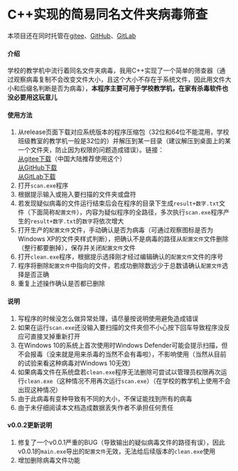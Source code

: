 # C++实现的简易同名文件夹病毒筛查
本项目还在同时托管在[gitee](https://gitee.com/Geniucker/easy-scanner-of-the-same-name-folder-virus)、[GitHub](https://github.com/Geniucker/easy-scanner-of-the-same-name-folder-virus)、[GitLab](https://gitlab.com/Geniucker/easy-scanner-of-the-same-name-folder-virus)
#### 介绍
学校的教学机中流行着同名文件夹病毒，我用C++实现了一个简单的筛查器（通过观察病毒复制不会改变文件大小，且这个大小不存在于系统文件，因此用文件大小和后缀名判断是否为病毒），**本程序主要可用于学校教学机，在家有杀毒软件也没必要用这玩意儿**



#### 使用方法
1. 从release页面下载对应系统版本的程序压缩包（32位和64位不能混用，学校班级教室的教学机一般是32位的）并解压到某一目录（建议解压到桌面上的某一个文件夹，防止因为权限的问题造成错误）。链接：  
[从gitee下载](https://gitee.com/Geniucker/easy-scanner-of-the-same-name-folder-virus/releases)（中国大陆推荐使用这个）  
[从GitHub下载](https://github.com/Geniucker/easy-scanner-of-the-same-name-folder-virus/releases)  
[从GitLab下载](https://gitlab.com/Geniucker/easy-scanner-of-the-same-name-folder-virus/-/releases)
2. 打开`scan.exe`程序
3. 根据提示输入或拖入要扫描的文件夹或盘符
4. 若发现疑似病毒的文件运行结束后会在程序的目录下生成`result+数字.txt`文件（下面简称`配置文件`），内容为疑似程序的全路径，多次执行`scan.exe`程序产生的`result+数字.txt`的`数字`将依次增大
5. 打开生产的`配置文件`文件，手动确认是否为病毒（可通过观察图标是否为Windows XP的文件夹样式判断），把确认不是病毒的路径从`配置文件`文件删除（整行都要删掉），保存并关闭`配置文件`文件
6. 打开`clean.exe`程序，根据提示选择刚才经过编辑确认的`配置文件`文件的序号
7. 程序将删除`配置文件`中指向的文件，若成功删除数远少于总数请确认`配置文件`选择是否正确
8. 重复上述操作确认是否都已删除

#### 说明
1. 写程序的时候没怎么做异常处理，请尽量按说明使用避免造成错误
2. 如果在运行`scan.exe`还没输入要扫描的文件夹但不小心按下回车导致程序没反应可直接叉掉重新打开
3. 在Windows 10的系统上首次使用时Windows Defender可能会提示扫描，但不会报毒（没来就是用来杀毒的当然不会有毒啦），不影响使用（当然从目前的试验来看这种病毒对Windows 10无效）
4. 如果病毒文件在系统盘若`clean.exe`程序无法删除可尝试以管理员权限再次运行`clean.exe`（这种情况不用再次运行`scan.exe`）（在学校的教学机上使用不会出现这种情况）
5. 由于此病毒有变种导致有不同的大小，不保证能找到所有的病毒
6. 由于未仔细阅读本文档造成数据丢失作者不承担任何责任

#### v0.0.2更新说明
1. 修复了一个v0.0.1严重的BUG（导致输出的疑似病毒文件的路径有误），因此v0.0.1的`main.exe`导出的`配置文件`无效，无法给后续版本的`clean.exe`使用
2. 增加删除病毒文件功能